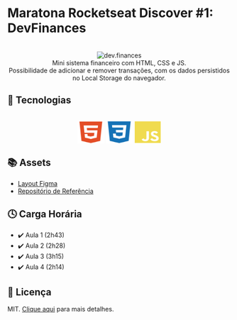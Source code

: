 # Maratona Rocketseat Discover #1: DevFinances

<br>
<div align="center">
  <img alt="dev.finances" src="https://github.com/rocketseat-education/maratona-discover-01/blob/main/.github/devfinances.png" width="80%">
  <br>
  Mini sistema financeiro com HTML, CSS e JS. <br>
  Possibilidade de adicionar e remover transações, com os dados persistidos no Local Storage do navegador.
</div>

## 🚀 Tecnologias

<div style="display: inline_block" align="center"><br>
  <a href="/HTML/html.md"><img align="center" alt="HTML" height="50" width="60" src="https://github.com/devicons/devicon/blob/master/icons/html5/html5-plain.svg"></a>
  <a href="/CSS/css.md"><img align="center" alt="CSS" height="50" width="60" src="https://github.com/devicons/devicon/blob/master/icons/css3/css3-plain.svg"></a>
  <a href="/JavaScript/javascript.md"><img align="center" alt="JS" height="50" width="60" src="https://github.com/devicons/devicon/blob/master/icons/javascript/javascript-plain.svg"></a>
</div>

## 📚 Assets

- [Layout Figma](https://www.figma.com/file/7Vu9DzUaCZIV4nibzkjgB4/dev.finance%24-Maratona-Discover/duplicate?node-id=0%3A1)
- [Repositório de Referência](https://github.com/rocketseat-education/maratona-discover-01)

## 🕓 Carga Horária

- ✔️ Aula 1 (2h43)
- ✔️ Aula 2 (2h28)
- ✔️ Aula 3 (3h15)
- ✔️ Aula 4 (2h14)

## 📑 Licença

MIT. [Clique aqui](LICENSE) para mais detalhes.
